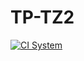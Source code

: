 # TP-TZ2
[![CI System](https://github.com/smallbebrych/TP-TZ2/actions/workflows/main.yml/badge.svg)](https://github.com/smallbebrych/TP-TZ2/actions/workflows/main.yml)

